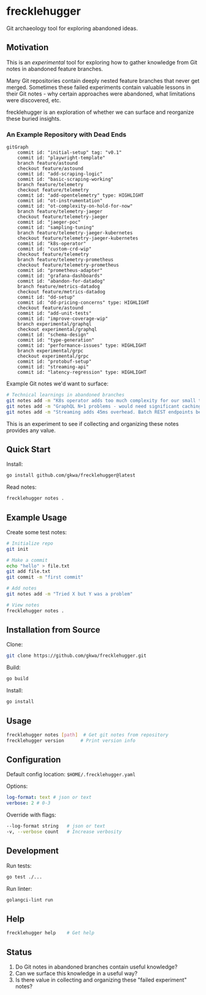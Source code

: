 # frecklehugger

Git archaeology tool for exploring abandoned ideas.

## Motivation

This is an _experimental_ tool for exploring how to gather knowledge from Git notes in abandoned feature branches.

Many Git repositories contain deeply nested feature branches that never get merged. Sometimes these failed experiments contain valuable lessons in their Git notes - why certain approaches were abandoned, what limitations were discovered, etc.

frecklehugger is an exploration of whether we can surface and reorganize these buried insights.

### An Example Repository with Dead Ends

```mermaid
gitGraph
    commit id: "initial-setup" tag: "v0.1"
    commit id: "playwright-template"
    branch feature/astound
    checkout feature/astound
    commit id: "add-scraping-logic"
    commit id: "basic-scraping-working"
    branch feature/telemetry
    checkout feature/telemetry
    commit id: "add-opentelemetry" type: HIGHLIGHT
    commit id: "ot-instrumentation"
    commit id: "ot-complexity-on-hold-for-now"
    branch feature/telemetry-jaeger
    checkout feature/telemetry-jaeger
    commit id: "jaeger-poc"
    commit id: "sampling-tuning"
    branch feature/telemetry-jaeger-kubernetes
    checkout feature/telemetry-jaeger-kubernetes
    commit id: "k8s-operator"
    commit id: "custom-crd-wip"
    checkout feature/telemetry
    branch feature/telemetry-prometheus
    checkout feature/telemetry-prometheus
    commit id: "prometheus-adapter"
    commit id: "grafana-dashboards"
    commit id: "abandon-for-datadog"
    branch feature/metrics-datadog
    checkout feature/metrics-datadog
    commit id: "dd-setup"
    commit id: "dd-pricing-concerns" type: HIGHLIGHT
    checkout feature/astound
    commit id: "add-unit-tests"
    commit id: "improve-coverage-wip"
    branch experimental/graphql
    checkout experimental/graphql
    commit id: "schema-design"
    commit id: "type-generation"
    commit id: "performance-issues" type: HIGHLIGHT
    branch experimental/grpc
    checkout experimental/grpc
    commit id: "protobuf-setup"
    commit id: "streaming-api"
    commit id: "latency-regression" type: HIGHLIGHT
```

Example Git notes we'd want to surface:

```bash
# Technical learnings in abandoned branches
git notes add -m "K8s operator adds too much complexity for our small team"
git notes add -m "GraphQL N+1 problems - would need significant caching"
git notes add -m "Streaming adds 45ms overhead. Batch REST endpoints better for our use case"
```

This is an experiment to see if collecting and organizing these notes provides any value.

## Quick Start

Install:

```bash
go install github.com/gkwa/frecklehugger@latest
```

Read notes:

```bash
frecklehugger notes .
```

## Example Usage

Create some test notes:

```bash
# Initialize repo
git init

# Make a commit
echo "hello" > file.txt
git add file.txt
git commit -m "first commit"

# Add notes
git notes add -m "Tried X but Y was a problem"

# View notes
frecklehugger notes .
```

## Installation from Source

Clone:

```bash
git clone https://github.com/gkwa/frecklehugger.git
```

Build:

```bash
go build
```

Install:

```bash
go install
```

## Usage

```bash
frecklehugger notes [path]  # Get git notes from repository
frecklehugger version      # Print version info
```

## Configuration

Default config location: `$HOME/.frecklehugger.yaml`

Options:

```yaml
log-format: text # json or text
verbose: 2 # 0-3
```

Override with flags:

```bash
--log-format string   # json or text
-v, --verbose count   # Increase verbosity
```

## Development

Run tests:

```bash
go test ./...
```

Run linter:

```bash
golangci-lint run
```

## Help

```bash
frecklehugger help    # Get help
```

## Status

1. Do Git notes in abandoned branches contain useful knowledge?
2. Can we surface this knowledge in a useful way?
3. Is there value in collecting and organizing these "failed experiment" notes?
